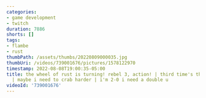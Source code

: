```yaml
---
categories:
- game development
- twitch
duration: 7886
shorts: []
tags:
- flambe
- rust
thumbPath: /assets/thumbs/20220809000035.jpg
thumbUri: /videos/739001676/pictures/1578122970
timestamp: 2022-08-08T19:00:35-05:00
title: the wheel of rust is turning! rebel 3, action! | third time's the charm, right?
  | maybe i need to crab harder | i'm 2-0 i need a double u
videoId: '739001676'
---
```


